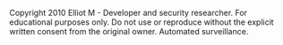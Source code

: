 Copyright 2010 Elliot M - Developer and security researcher.
For educational purposes only. Do not use or reproduce without the explicit written consent from the original owner.
Automated surveillance.
